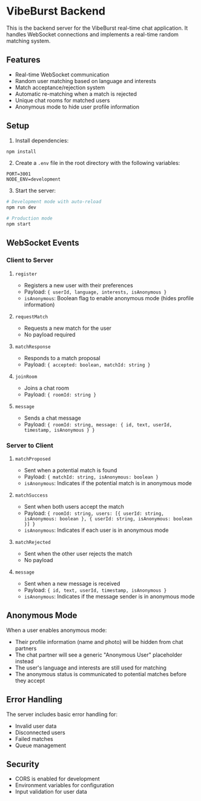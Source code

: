 # VibeBurst Backend

This is the backend server for the VibeBurst real-time chat application. It handles WebSocket connections and implements a real-time random matching system.

## Features

- Real-time WebSocket communication
- Random user matching based on language and interests
- Match acceptance/rejection system
- Automatic re-matching when a match is rejected
- Unique chat rooms for matched users
- Anonymous mode to hide user profile information

## Setup

1. Install dependencies:
```bash
npm install
```

2. Create a `.env` file in the root directory with the following variables:
```
PORT=3001
NODE_ENV=development
```

3. Start the server:
```bash
# Development mode with auto-reload
npm run dev

# Production mode
npm start
```

## WebSocket Events

### Client to Server

1. `register`
   - Registers a new user with their preferences
   - Payload: `{ userId, language, interests, isAnonymous }`
   - `isAnonymous`: Boolean flag to enable anonymous mode (hides profile information)

2. `requestMatch`
   - Requests a new match for the user
   - No payload required

3. `matchResponse`
   - Responds to a match proposal
   - Payload: `{ accepted: boolean, matchId: string }`

4. `joinRoom`
   - Joins a chat room
   - Payload: `{ roomId: string }`

5. `message`
   - Sends a chat message
   - Payload: `{ roomId: string, message: { id, text, userId, timestamp, isAnonymous } }`

### Server to Client

1. `matchProposed`
   - Sent when a potential match is found
   - Payload: `{ matchId: string, isAnonymous: boolean }`
   - `isAnonymous`: Indicates if the potential match is in anonymous mode

2. `matchSuccess`
   - Sent when both users accept the match
   - Payload: `{ roomId: string, users: [{ userId: string, isAnonymous: boolean }, { userId: string, isAnonymous: boolean }] }`
   - `isAnonymous`: Indicates if each user is in anonymous mode

3. `matchRejected`
   - Sent when the other user rejects the match
   - No payload

4. `message`
   - Sent when a new message is received
   - Payload: `{ id, text, userId, timestamp, isAnonymous }`
   - `isAnonymous`: Indicates if the message sender is in anonymous mode

## Anonymous Mode

When a user enables anonymous mode:
- Their profile information (name and photo) will be hidden from chat partners
- The chat partner will see a generic "Anonymous User" placeholder instead
- The user's language and interests are still used for matching
- The anonymous status is communicated to potential matches before they accept

## Error Handling

The server includes basic error handling for:
- Invalid user data
- Disconnected users
- Failed matches
- Queue management

## Security

- CORS is enabled for development
- Environment variables for configuration
- Input validation for user data 